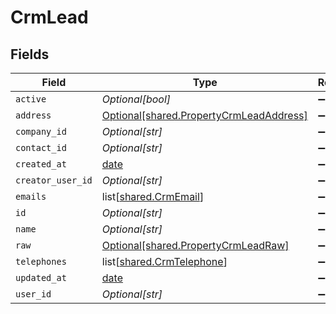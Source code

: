 # CrmLead


## Fields

| Field                                                                                        | Type                                                                                         | Required                                                                                     | Description                                                                                  |
| -------------------------------------------------------------------------------------------- | -------------------------------------------------------------------------------------------- | -------------------------------------------------------------------------------------------- | -------------------------------------------------------------------------------------------- |
| `active`                                                                                     | *Optional[bool]*                                                                             | :heavy_minus_sign:                                                                           | N/A                                                                                          |
| `address`                                                                                    | [Optional[shared.PropertyCrmLeadAddress]](undefined/models/shared/propertycrmleadaddress.md) | :heavy_minus_sign:                                                                           | N/A                                                                                          |
| `company_id`                                                                                 | *Optional[str]*                                                                              | :heavy_minus_sign:                                                                           | N/A                                                                                          |
| `contact_id`                                                                                 | *Optional[str]*                                                                              | :heavy_minus_sign:                                                                           | N/A                                                                                          |
| `created_at`                                                                                 | [date](https://docs.python.org/3/library/datetime.html#date-objects)                         | :heavy_minus_sign:                                                                           | N/A                                                                                          |
| `creator_user_id`                                                                            | *Optional[str]*                                                                              | :heavy_minus_sign:                                                                           | N/A                                                                                          |
| `emails`                                                                                     | list[[shared.CrmEmail](undefined/models/shared/crmemail.md)]                                 | :heavy_minus_sign:                                                                           | N/A                                                                                          |
| `id`                                                                                         | *Optional[str]*                                                                              | :heavy_minus_sign:                                                                           | N/A                                                                                          |
| `name`                                                                                       | *Optional[str]*                                                                              | :heavy_minus_sign:                                                                           | N/A                                                                                          |
| `raw`                                                                                        | [Optional[shared.PropertyCrmLeadRaw]](undefined/models/shared/propertycrmleadraw.md)         | :heavy_minus_sign:                                                                           | N/A                                                                                          |
| `telephones`                                                                                 | list[[shared.CrmTelephone](undefined/models/shared/crmtelephone.md)]                         | :heavy_minus_sign:                                                                           | N/A                                                                                          |
| `updated_at`                                                                                 | [date](https://docs.python.org/3/library/datetime.html#date-objects)                         | :heavy_minus_sign:                                                                           | N/A                                                                                          |
| `user_id`                                                                                    | *Optional[str]*                                                                              | :heavy_minus_sign:                                                                           | N/A                                                                                          |